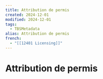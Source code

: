 ```yaml
---
title: Attribution de permis
created: 2024-12-01
modified: 2024-12-01
tags:
  - TBSMetadata
alias: Attribution de permis
french:
  - "[[12401 Licensing]]"
---
```

# Attribution de permis
